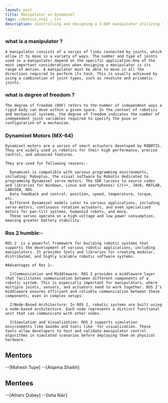 ```yaml
---
layout: post
title: Manipulator on Dynamixel 
tags: robotics,ros2 , C++ 
description: <Controlling and designing a 3-DOF manipulator utilizing three dynamixel motors. It will involve use of ROS for first designing, simulating and controlling the manipulator in ros2. Implementing Inverse Kinematics on the model with pose-force control>
---
```


### what is a manipulator ? 
   
    A manipulator consists of a series of links connected by joints, which allow it to move in a variety of ways. The number and type of joints used in a manipulator depend on the specific application.One of the most important considerations when designing a manipulator is its range of motion. A manipulator must be able to move in all the directions required to perform its task. This is usually achieved by using a combination of joint types, such as revolute and prismatic joints. 

### what is degree of freedom ?  
    
    The degree of freedom (DOF) refers to the number of independent ways a rigid body can move within a given space. In the context of robotics and mechanical systems, the degree of freedom indicates the number of independent joint variables required to specify the pose or configuration of a mechanism. 
     
### Dynamixel Motors (MX-64)
    
    Dynamixel motors are a series of smart actuators developed by ROBOTIS. They are widely used in robotics for their high performance, precise control, and advanced features.  
    
    They are used for following reasons:- 
      
      Dynamixel is compatible with various programming environments, including: Roboplus, the visual software by Robotis dedicated to programming Dynamixel servo motors. The SDK (access to source codes and libraries for Windows, Linux and smartphones) C/C++, JAVA, MATLAB, LABVIEW, ROS.
      Data feedback and control: position, speed, temperature, torque, etc.
      Different Dynamixel models cater to various applications, including servo motors, continuous rotation actuators, and even specialized motors for pan-tilt systems, humanoid robots, and more.
      These servos operate on a high voltage and low power consumption, meaning greater battery stability.

### Ros 2 humble:- 

    ROS 2  is a powerful framework for building robotic systems that supports the development of various robotic applications, including manipulators. It provides tools and libraries for creating modular, distributed, and highly scalable robotic software systems.     

    #Advantages of Ros 2:-  
      
      1)Communication and Middleware: ROS 2 provides a middleware layer that facilitates communication between different components of a robotic system. This is especially important for manipulators, where multiple joints, sensors, and actuators need to work together. ROS 2's middleware ensures efficient and reliable communication between these components, even in complex setups. 

      2)Node-Based Architecture: In ROS 2, robotic systems are built using a node-based architecture. Each node represents a distinct functional unit that can communicate with other nodes. 

      3)Simulation and Visualization: ROS 2 supports simulation environments like Gazebo and tools like  for visualization. These tools allow developers to test and validate manipulator control algorithms in simulated scenarios before deploying them on physical hardware. 

## Mentors 
--[Mahesh Tupe] 
--[Alqama Shaikh] 

## Mentees 
--[Atharv Dubey] 
--[Isha Nair]    